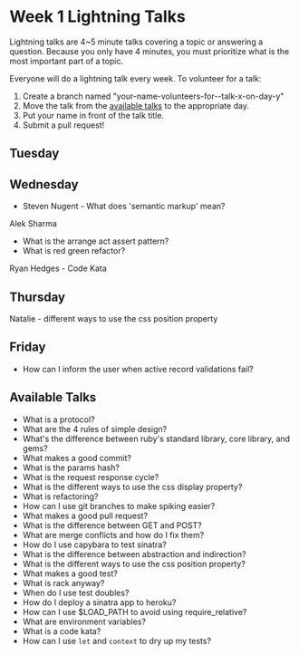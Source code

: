 # Week 1 Lightning Talks
Lightning talks are 4~5 minute talks covering a topic or answering a question.
Because you only have 4 minutes, you must prioritize what is the most important
part of a topic.

Everyone will do a lightning talk every week. To volunteer for a talk:

1. Create a branch named "your-name-volunteers-for--talk-x-on-day-y"
2. Move the talk from the [available talks](#availabl-talks) to the appropriate
   day.
3. Put your name in front of the talk title.
4. Submit a pull request!

## Tuesday

## Wednesday
* Steven Nugent - What does 'semantic markup' mean?

Alek Sharma
* What is the  arrange act assert pattern?
* What is red green refactor?

Ryan Hedges - Code Kata

## Thursday

Natalie - different ways to use the css position property

## Friday
* How can I inform the user when active record validations fail?

## Available Talks
* What is a protocol?
* What are the 4 rules of simple design?
* What's the difference between ruby's standard library, core library, and gems?
* What makes a good commit?
* What is the params hash?
* What is the request response cycle?
* What is the different ways to use the css display property?
* What is refactoring?
* How can I use git branches to make spiking easier?
* What makes a good pull request?
* What is the difference between GET and POST?
* What are merge conflicts and how do I fix them?
* How do I use capybara to test sinatra?
* What is the difference between abstraction and indirection?
* What is the different ways to use the css position property?
* What makes a good test?
* What is rack anyway?
* When do I use test doubles?
* How do I deploy a sinatra app to heroku?
* How can I use $LOAD\_PATH to avoid using require\_relative?
* What are environment variables?
* What is a code kata?
* How can I use `let` and `context` to dry up my tests?
